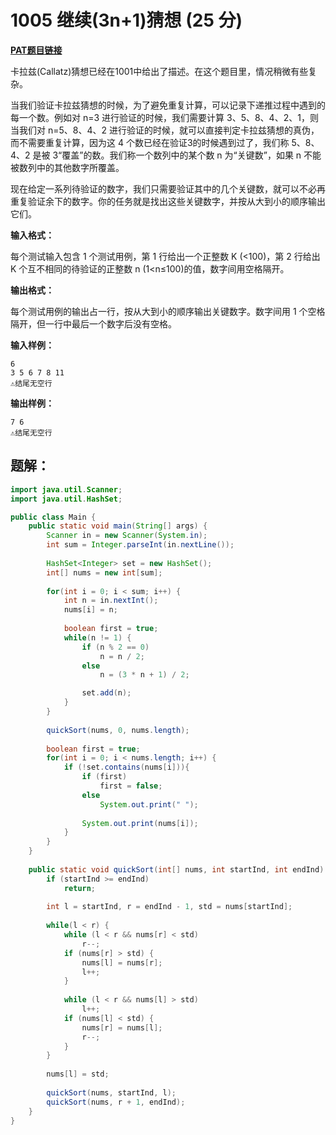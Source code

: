 # 1005 继续(3n+1)猜想 (25 分)
**[PAT题目链接](https://pintia.cn/problem-sets/994805260223102976/problems/994805320306507776)**

卡拉兹(Callatz)猜想已经在1001中给出了描述。在这个题目里，情况稍微有些复杂。

当我们验证卡拉兹猜想的时候，为了避免重复计算，可以记录下递推过程中遇到的每一个数。例如对 n=3 进行验证的时候，我们需要计算 3、5、8、4、2、1，则当我们对 n=5、8、4、2 进行验证的时候，就可以直接判定卡拉兹猜想的真伪，而不需要重复计算，因为这 4 个数已经在验证3的时候遇到过了，我们称 5、8、4、2 是被 3“覆盖”的数。我们称一个数列中的某个数 n 为“关键数”，如果 n 不能被数列中的其他数字所覆盖。

现在给定一系列待验证的数字，我们只需要验证其中的几个关键数，就可以不必再重复验证余下的数字。你的任务就是找出这些关键数字，并按从大到小的顺序输出它们。

**输入格式：**

每个测试输入包含 1 个测试用例，第 1 行给出一个正整数 K (<100)，第 2 行给出 K 个互不相同的待验证的正整数 n (1<n≤100)的值，数字间用空格隔开。

**输出格式：**

每个测试用例的输出占一行，按从大到小的顺序输出关键数字。数字间用 1 个空格隔开，但一行中最后一个数字后没有空格。

**输入样例：**
```
6
3 5 6 7 8 11
⚠结尾无空行
```

**输出样例：**
```
7 6
⚠结尾无空行
```

## 题解：
```Java
import java.util.Scanner;
import java.util.HashSet;

public class Main {
    public static void main(String[] args) {
        Scanner in = new Scanner(System.in);
        int sum = Integer.parseInt(in.nextLine());
        
        HashSet<Integer> set = new HashSet();
        int[] nums = new int[sum];
        
        for(int i = 0; i < sum; i++) {          
            int n = in.nextInt();
            nums[i] = n;
            
            boolean first = true;
            while(n != 1) {
                if (n % 2 == 0)
                    n = n / 2;
                else
                    n = (3 * n + 1) / 2;

                set.add(n);
            }
        }
        
        quickSort(nums, 0, nums.length);
        
        boolean first = true;
        for(int i = 0; i < nums.length; i++) {
            if (!set.contains(nums[i])){
                if (first)
                    first = false;
                else
                    System.out.print(" ");
                
                System.out.print(nums[i]);
            }
        }
    }
    
    public static void quickSort(int[] nums, int startInd, int endInd) {
        if (startInd >= endInd)
            return;
        
        int l = startInd, r = endInd - 1, std = nums[startInd];
        
        while(l < r) {
            while (l < r && nums[r] < std)
                r--;
            if (nums[r] > std) {
                nums[l] = nums[r];
                l++;
            }
            
            while (l < r && nums[l] > std)
                l++;
            if (nums[l] < std) {
                nums[r] = nums[l];
                r--;
            }         
        }
        
        nums[l] = std;
        
        quickSort(nums, startInd, l);
        quickSort(nums, r + 1, endInd);
    }
}
```